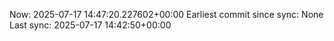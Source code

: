 Now: 2025-07-17 14:47:20.227602+00:00 Earliest commit since sync: None Last sync: 2025-07-17 14:42:50+00:00
